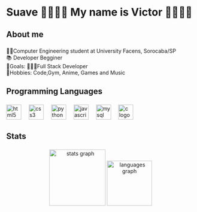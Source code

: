 <h1 align="left">Suave 🤙🏼🤙🏼 My name is Victor 🤙🏼🤙🏼</h1>

###

<h2 align="left">About me</h2>

###

<p align="left">👨🏽Computer Engineering student at University Facens, Sorocaba/SP<br>📚 Developer Begginer<br>🎯Goals: 👨🏽‍💻Full Stack Developer<br>🎲Hobbies: Code,Gym, Anime, Games and Music</p>

###

<h2 align="left">Programming Languages</h2>

###

<div align="left">
  <img src="https://cdn.jsdelivr.net/gh/devicons/devicon/icons/html5/html5-original.svg" height="40" alt="html5 logo"  />
  <img width="12" />
  <img src="https://cdn.jsdelivr.net/gh/devicons/devicon/icons/css3/css3-original.svg" height="40" alt="css3 logo"  />
  <img width="12" />
  <img src="https://cdn.jsdelivr.net/gh/devicons/devicon/icons/python/python-original.svg" height="40" alt="python logo"  />
  <img width="12" />
  <img src="https://cdn.jsdelivr.net/gh/devicons/devicon/icons/javascript/javascript-original.svg" height="40" alt="javascript logo"  />
  <img width="12" />
  <img src="https://cdn.jsdelivr.net/gh/devicons/devicon/icons/mysql/mysql-original.svg" height="40" alt="mysql logo"  />
  <img width="12" />
  <img src="https://cdn.jsdelivr.net/gh/devicons/devicon/icons/c/c-original.svg" height="40" alt="c logo"  />
</div>

###

<h2 align="left">Stats</h2>

###

<div align="center">
  <img src="https://github-readme-stats.vercel.app/api?username=Victor-ro-dev&hide_title=false&hide_rank=false&show_icons=true&include_all_commits=true&count_private=true&disable_animations=false&theme=tokyonight&locale=en&hide_border=false&order=1" height="150" alt="stats graph"  />
  <img src="https://github-readme-stats.vercel.app/api/top-langs?username=Victor-ro-dev&locale=en&hide_title=false&layout=compact&card_width=320&langs_count=5&theme=tokyonight&hide_border=false&order=2" height="120" alt="languages graph"  />
</div>

###
